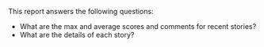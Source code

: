 This report answers the following questions:

- What are the max and average scores and comments for recent stories?
- What are the details of each story?
